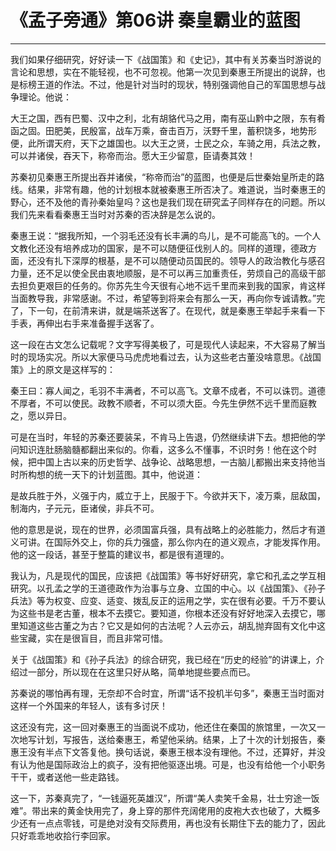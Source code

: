 # 《孟子旁通》第06讲 秦皇霸业的蓝图

------

我们如果仔细研究，好好读一下《战国策》和《史记》，其中有关苏秦当时游说的言论和思想，实在不能轻视，也不可忽视。他第一次见到秦惠王所提出的说辞，也是标榜王道的作法。不过，他是针对当时的现状，特别强调他自己的军国思想与战争理论。他说：

大王之国，西有巴蜀、汉中之利，北有胡貉代马之用，南有巫山黔中之限，东有肴函之固。田肥美，民殷富，战车万乘，奋击百万，沃野千里，蓄积饶多，地势形便，此所谓天府，天下之雄国也。以大王之贤，士民之众，车骑之用，兵法之教，可以并诸侯，吞天下，称帝而治。愿大王少留意，臣请奏其效！

苏秦初见秦惠王所提出吞并诸侯，“称帝而治”的蓝图，也便是后世秦始皇所走的路线。结果，非常有趣，他的计划根本就被秦惠王所否决了。难道说，当时秦惠王的野心，还不及他的青孙秦始皇吗？这也是我们现在研究孟子同样存在的问题。所以我们先来看看秦惠王当时对苏秦的否决辞是怎么说的。

秦惠王说：“据我所知，一个羽毛还没有长丰满的鸟儿，是不可能高飞的。一个人文教化还没有培养成功的国家，是不可以随便征伐别人的。同样的道理，德政方面，还没有扎下深厚的根基，是不可以随便动员国民的。领导人的政治教化与感召力量，还不足以使全民由衷地顺服，是不可以再三加重责任，劳烦自己的高级干部去担负更艰巨的任务的。你苏先生今天很有心地不远千里而来到我的国家，肯这样当面教导我，非常感谢。不过，希望等到将来会有那么一天，再向你专诚请教。”完了，下一句，在前清来讲，就是端茶送客了。在现代，就是秦惠王举起手来看一下手表，再伸出右手来准备握手送客了。

这一段在古文怎么记载呢？文字写得美极了，可是现代人读起来，不大容易了解当时的现场实况。所以大家便马马虎虎地看过去，认为这些老古董没啥意思。《战国策》上的原文是这样写的：

秦王曰：寡人闻之，毛羽不丰满者，不可以高飞。文章不成者，不可以诛罚。道德不厚者，不可以使民。政教不顺者，不可以须大臣。今先生伊然不远千里而庭教之，愿以异日。

可是在当时，年轻的苏秦还要装呆，不肯马上告退，仍然继续讲下去。想把他的学问知识连肚肠脑髓都翻出来似的。你看，这多么不懂事，不识时务！他在这个时候，把中国上古以来的历史哲学、战争论、战略思想，一古脑儿都搬出来支持他当时所构想的统一天下的计划蓝图。其中，他说道：

是故兵胜于外，义强于内，威立于上，民服于下。今欲并天下，凌万乘，屈敌国，制海内，子元元，臣诸侯，非兵不可。

他的意思是说，现在的世界，必须国富兵强，具有战略上的必胜能力，然后才有道义可讲。在国际外交上，你的兵力强盛，那么你内在的道义观点，才能发挥作用。他的这一段话，甚至于整篇的建议书，都是很有道理的。

我认为，凡是现代的国民，应该把《战国策》等书好好研究，拿它和孔孟之学互相研究。以孔孟之学的王道德政作为治事与立身、立国的中心。以《战国策》、《孙子兵法》等为权变、应变、适变、拨乱反正的运用之学，实在很有必要。千万不要认为这些书是老古董，根本不去摸它。要知道，你根本还没有好好地深入去摸它，哪里知道这些古董之为古？它又是如何的古法呢？人云亦云，胡乱抛弃固有文化中这些宝藏，实在是很盲目，而且非常可惜。

关于《战国策》和《孙子兵法》的综合研究，我已经在“历史的经验”的讲课上，介绍过一部分，所以现在在这里只好从略，简单地提些要点而已。

苏秦说的哪怕再有理，无奈却不合时宜，所谓“话不投机半句多”，秦惠王当时面对这样一个外国来的年轻人，该有多讨厌！

这还没有完，这一回对秦惠王的当面说不成功，他还住在秦国的旅馆里，一次又一次地写计划，写报告，送给秦惠王，希望他采纳。结果，上了十次的计划报告，秦惠王没有半点下文答复他。换句话说，秦惠王根本没有理他。不过，还算好，并没有认为他是国际政治上的疯子，没有把他驱逐出境。可是，也没有给他一个小职务干干，或者送他一些走路钱。

这一下，苏秦真完了，“一钱逼死英雄汉”，所谓“美人卖笑千金易，壮士穷途一饭难”。带出来的黄金快用完了，身上穿的那件充阔佬用的皮袍大衣也破了，大概多少还有一点点零钱，可是绝对没有交际费用，再也没有长期住下去的能力了，因此只好乖乖地收拾行李回家。

